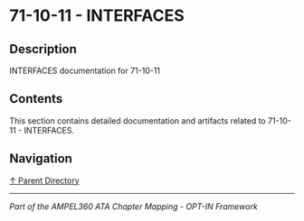 # 71-10-11 - INTERFACES

## Description

INTERFACES documentation for 71-10-11

## Contents

This section contains detailed documentation and artifacts related to 71-10-11 - INTERFACES.

## Navigation

[↑ Parent Directory](../README.md)

---

*Part of the AMPEL360 ATA Chapter Mapping - OPT-IN Framework*
